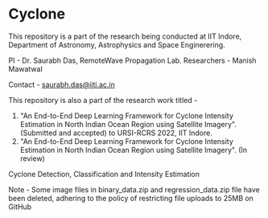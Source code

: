 # Cyclone
This repository is a part of the research being conducted at IIT Indore, Department of Astronomy, Astrophysics and Space Enginerering.

PI - Dr. Saurabh Das, RemoteWave Propagation Lab.
Researchers - Manish Mawatwal

Contact - saurabh.das@iiti.ac.in

This repository is also a part of the research work titled - 
1. "An End-to-End Deep Learning Framework for Cyclone Intensity Estimation in North Indian Ocean Region using Satellite Imagery". (Submitted and accepted) to URSI-RCRS 2022, IIT Indore.
2. "An End-to-End Deep Learning Framework for Cyclone Intensity Estimation in North Indian Ocean Region using Satellite Imagery". (In review)


Cyclone Detection, Classification and Intensity Estimation

Note - Some image files in binary_data.zip and regression_data.zip file have been deleted, adhering to the policy of restricting file uploads to 25MB on GitHub
